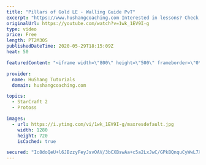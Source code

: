 ```yaml
---
title: "Pillars of Gold LE - Walling Guide PvT"
excerpt: "https://www.hushangcoaching.com Interested in lessons? Check out the website for more information ------------------------------------------------------------------------------------------------------- Want to support HuShang Tutorials directly? Patreon is a website where you can contribute a monthly"
originalUrl: https://youtube.com/watch?v=1wk_1EV9I-g
type: video
price: Free
length: PT2M30S
publishedDateTime: 2020-05-29T18:15:09Z
heat: 50

featuredContent: "<iframe width=\"800\" height=\"500\" frameborder=\"0\" src=\"https://www.youtube.com/embed/1wk_1EV9I-g\" allow=\"accelerometer; autoplay; encrypted-media; gyroscope; picture-in-picture\" allowfullscreen></iframe>"

provider:
  name: HuShang Tutorials
  domain: hushangcoaching.com

topics:
  - StarCraft 2
  - Protoss

images:
  - url: https://i.ytimg.com/vi/1wk_1EV9I-g/maxresdefault.jpg
    width: 1280
    height: 720
    isCached: true

secured: "Ic8doQeU+l6JBzzyFeyJsvOAV/3bCXBswAa+c5a2LxJwC/GPkBQnquCyWwL7X7yy6nDGPS2tjZGMVPVaSbeTJsr+QI4CV7lOvkLaCucvU44iNAAUfmJHc89fTir8mNs4bDgI7vo/wHN49tkjPmVqr8kb/fQu3TIjbYFshzuuA2VCVrOgltv4b6OR7gy+bTTpmHN07lfunqEzqXWgPvDWMlEmsWGISoZcCKtRL+NnVgm+k20Z5+8EHCE8dDJ8rrCI5pZQYVGHGnnv0mmElPGylgl4U3p2XZ+gE/DNth2vOyJdLvwgt55x/0jHjYJ3xG8OYJPxMUQ/3+fcXBy70ZBYXKrk6SF0MF2jnap67kD/jbWSy1KcVUs69hHFkSR3Xm8ZS7vGO2CbtNzJ/88lOo3pdtZ8vaIJ6JHj2ka5/4XTM3o=;b6JdX5sdKR3zsfmq3dnIlw=="
---
```


